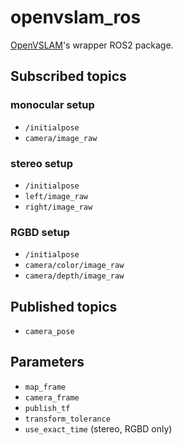 # openvslam_ros

[OpenVSLAM](https://github.com/OpenVSLAM-Community/openvslam)'s wrapper ROS2 package.

## Subscribed topics

### monocular setup

- `/initialpose`
- `camera/image_raw`

### stereo setup

- `/initialpose`
- `left/image_raw`
- `right/image_raw`

### RGBD setup

- `/initialpose`
- `camera/color/image_raw`
- `camera/depth/image_raw`

## Published topics

- `camera_pose`

## Parameters

- `map_frame`
- `camera_frame`
- `publish_tf`
- `transform_tolerance`
- `use_exact_time` (stereo, RGBD only)
